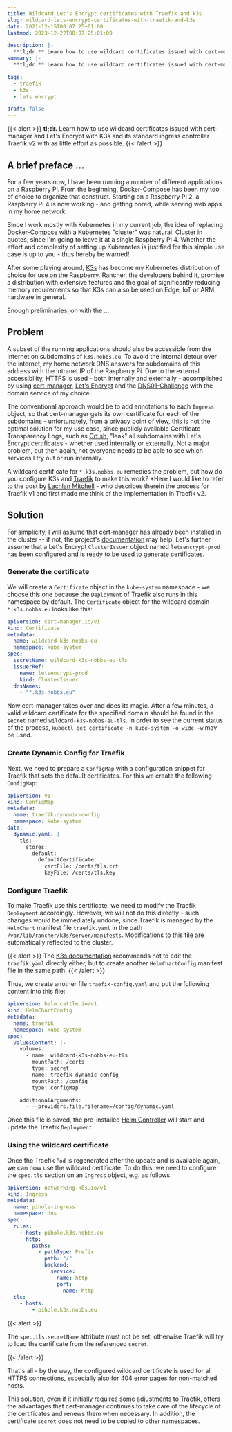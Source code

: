 ```yaml
---
title: Wildcard Let's Encrypt certificates with Traefik and k3s
slug: wildcard-lets-encrypt-certificates-with-traefik-and-k3s
date: 2021-12-15T00:07:25+01:00
lastmod: 2023-12-22T00:07:25+01:00

description: |-
  **tl;dr.** Learn how to use wildcard certificates issued with cert-manager and Let's Encrypt with K3s and its standard ingress controller Traefik v2 with as little effort as possible.
summary: |-
  **tl;dr.** Learn how to use wildcard certificates issued with cert-manager and Let's Encrypt with K3s and its standard ingress controller Traefik v2 with as little effort as possible.

tags:
  - traefik
  - k3s
  - lets encrypt

draft: false
---
```


{{< alert >}}
**tl;dr.** Learn how to use wildcard certificates issued with cert-manager and Let's Encrypt with K3s and its standard ingress controller Traefik v2 with as little effort as possible.
{{< /alert >}}

## A brief preface …

For a few years now, I have been running a number of different applications on a Raspberry Pi. From the beginning, Docker-Compose has been my tool of choice to organize that construct. Starting on a Raspberry Pi 2, a Raspberry Pi 4 is now working - and getting bored, while serving web apps in my home network.

Since I work mostly with Kubernetes in my current job, the idea of replacing [Docker-Compose](https://docs.docker.com/compose/) with a Kubernetes "cluster" was natural. Cluster in quotes, since I'm going to leave it at a single Raspberry Pi 4. Whether the effort and complexity of setting up Kubernetes is justified for this simple use case is up to you - thus hereby be warned!

After some playing around, [K3s](https://k3s.io) has become my Kubernetes distribution of choice for use on the Raspberry. Rancher, the developers behind it, promise a distribution with extensive features and the goal of significantly reducing memory requirements so that K3s can also be used on Edge, IoT or ARM hardware in general.

Enough preliminaries, on with the ...

## Problem

A subset of the running applications should also be accessible from the Internet on subdomains of `k3s.nobbs.eu`. To avoid the internal detour over the internet, my home network DNS answers for subdomains of this address with the intranet IP of the Raspberry Pi. Due to the external accessibility, HTTPS is used - both internally and externally - accomplished by using [cert-manager](https://cert-manager.io), [Let's Encrypt](https://letsencrypt.org) and the [DNS01-Challenge](https://letsencrypt.org/docs/challenge-types/#dns-01-challenge) with the domain service of my choice.

The conventional approach would be to add annotations to each `Ingress` object, so that cert-manager gets its own certificate for each of the subdomains - unfortunately, from a privacy point of view, this is not the optimal solution for my use case, since publicly available Certificate Transparency Logs, such as [Crt.sh](https://crt.sh/?q=k3s.nobbs.eu), "leak" all subdomains with Let's Encrypt certificates - whether used internally or externally. Not a major problem, but then again, not everyone needs to be able to see which services I try out or run internally.

A wildcard certificate for `*.k3s.nobbs.eu` remedies the problem, but how do you configure K3s and [Traefik](https://traefik.io/) to make this work? \*Here I would like to refer to the post by [Lachlan Mitchell](https://lachlan.io/blog/using-wildcard-certificates-with-traefik-and-k3s) - who describes therein the process for Traefik v1 and first made me think of the implementation in Traefik v2.

## Solution

For simplicity, I will assume that cert-manager has already been installed in the cluster -- if not, the project's [documentation](https://cert-manager.io/docs/installation/) may help. Let's further assume that a Let's Encrypt `ClusterIssuer` object named `letsencrypt-prod` has been configured and is ready to be used to generate certificates.

### Generate the certificate

We will create a `Certificate` object in the `kube-system` namespace - we choose this one because the `Deployment` of Traefik also runs in this namespace by default. The `Certificate` object for the wildcard domain `*.k3s.nobbs.eu` looks like this:

```yaml
apiVersion: cert-manager.io/v1
kind: Certificate
metadata:
  name: wildcard-k3s-nobbs-eu
  namespace: kube-system
spec:
  secretName: wildcard-k3s-nobbs-eu-tls
  issuerRef:
    name: letsencrypt-prod
    kind: ClusterIssuer
  dnsNames:
    - "*.k3s.nobbs.eu"
```

Now cert-manager takes over and does its magic. After a few minutes, a valid wildcard certificate for the specified domain should be found in the `secret` named `wildcard-k3s-nobbs-eu-tls`. In order to see the current status of the process, `kubectl get certificate -n kube-system -o wide -w` may be used.

### Create Dynamic Config for Traefik

Next, we need to prepare a `ConfigMap` with a configuration snippet for Traefik that sets the default certificates. For this we create the following `ConfigMap`:

```yaml
apiVersion: v1
kind: ConfigMap
metadata:
  name: traefik-dynamic-config
  namespace: kube-system
data:
  dynamic.yaml: |
    tls:
      stores:
        default:
          defaultCertificate:
            certFile: /certs/tls.crt
            keyFile: /certs/tls.key
```

### Configure Traefik

To make Traefik use this certificate, we need to modify the Traefik `Deployment` accordingly. However, we will not do this directly - such changes would be immediately undone, since Traefik is managed by the `HelmChart` manifest file `traefik.yaml` in the path `/var/lib/rancher/k3s/server/manifests`. Modifications to this file are automatically reflected to the cluster.

{{< alert >}}
The [K3s documentation](https://rancher.com/docs/k3s/latest/en/networking/#traefik-ingress-controller) recommends not to edit the `traefik.yaml` directly either, but to create another `HelmChartConfig` manifest file in the same path.
{{< /alert >}}

Thus, we create another file `traefik-config.yaml` and put the following content into this file:

```yaml
apiVersion: helm.cattle.io/v1
kind: HelmChartConfig
metadata:
  name: traefik
  namespace: kube-system
spec:
  valuesContent: |-
    volumes:
      - name: wildcard-k3s-nobbs-eu-tls
        mountPath: /certs
        type: secret
      - name: traefik-dynamic-config
        mountPath: /config
        type: configMap

    additionalArguments:
      - --providers.file.filename=/config/dynamic.yaml
```

Once this file is saved, the pre-installed [Helm Controller](https://github.com/k3s-io/helm-controller) will start and update the Traefik `Deployment`.

### Using the wildcard certificate

Once the Traefik `Pod` is regenerated after the update and is available again, we can now use the wildcard certificate. To do this, we need to configure the `spec.tls` section on an `Ingress` object, e.g. as follows.

```yaml
apiVersion: networking.k8s.io/v1
kind: Ingress
metadata:
  name: pihole-ingress
  namespace: dns
spec:
  rules:
    - host: pihole.k3s.nobbs.eu
      http:
        paths:
          - pathType: Prefix
            path: "/"
            backend:
              service:
                name: http
                port:
                  name: http
  tls:
    - hosts:
        - pihole.k3s.nobbs.eu
```

{{< alert >}}

The `spec.tls.secretName` attribute must not be set, otherwise Traefik will try to load the certificate from the referenced `secret`.

{{< /alert >}}

That's all - by the way, the configured wildcard certificate is used for all HTTPS connections, especially also for 404 error pages for non-matched hosts.

This solution, even if it initially requires some adjustments to Traefik, offers the advantages that cert-manager continues to take care of the lifecycle of the certificates and renews them when necessary. In addition, the certificate `secret` does not need to be copied to other namespaces.

